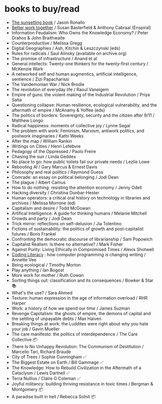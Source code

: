 # books to buy/read

* [The sunsetting book](https://ronallo.com/sunsetting-book/) / Jason Ronallo
* [Better work together](https://www.betterworktogether.co/buythebook) / Susan Basterfield & Anthony Cabraal (Enspiral)
* Information Feudalism: Who Owns the Knowledge Economy? / Peter Drahos & John Braithwaite
* Counterproductive / Melissa Gregg
* Digital Geographies / Ash, Kitchin & Leszczynski (eds)
* Rules for radicals / Saul Alinsky (available on archive.org)
* The promise of infrastructure / Anand et al
* General intellects: Twenty-one thinkers for the twenty-first century / McKenzie Wark
* A networked self and human augmentics, artificial intelligence, sentience / Zizi Papacharissi
* The Vandemonian War / Nick Brodie
* The revolution of everyday life / Raoul Vaneigem
* Empire of guns: the violent making of the Industrial Revolution / Priya Satia
* Questioning collapse: Human resilience, ecological vulnerability, and the aftermath of empire / McAnamy & Yoffee (eds)
* The politics of borders: Sovereignty, security and the citizen after 9/11 / Matthew Longo
* Radical happiness: moments of collective joy / Lynne Segal
* The problem with work: Feminism, Marxism, antiwork politics, and postwork imaginaries / Kathi Weeks
* After the map / William Rankin
* Writings on Cities / Henri Lefebvre
* Pedagogy of the Oppressed / Paolo Freire
* Chasing the sun / Linda Geddes
* No place to go: how public toilets fail our private needs / Lezlie Lowe
* Rebooting AI / Gary Marcus & Ernest Davis
* Philosophy and real politics / Raymond Guess
* Comrade: an essay on political belonging / Jodi Dean
* The plague / Albert Camus
* How to do nothing: resisting the attention economy / Jenny Odell
* Hacking diversity / Christina Dunbar-Hester
* Human operators: a critical oral history on technology in libraries and archives / Melissa Morrone (ed)
* Capitalism and desire / Todd McGowan
* Artifical Intelligence: A guide for thinking humans / Melanie Mitchell
* Crowds and party / Jodi Dean
* Trick mirror: reflections on self-delusion / Jia Tolentino
* Fictions of sustainability: the politics of growth and post-capitalist futures / Boris Frankel
* Confronting the democratic discourse of librarianship / Sam Popowich
* Capitalist Realism: Is there no alternative? / Mark Fisher
* Against Purity: Living Ethically in Compromised Times / Alexis Shotwell 
* [Coding Literacy](https://mitpress.mit.edu/books/coding-literacy) : how computer programming is changing writing / Annette Vee
* Being ecological / Timothy Morton
* Play anything / Ian Bogost
* More work for mother / Ruth Cowan
* Sorting things out: classification and its consequences / Bowker & Star 📚
* What's the use? / Sara Ahmed
* Texture: human expression in the age of information overload / RHR Harper
* Work: a history of how we spend our time / James Suzman
* Revenge Capiitalism: the ghosts of empire, the demons of capital and the settling of unpayable debts / Max Haiven
* Breaking things at work: the Luddites were right about why you hate your job / Gavin Mueller
* The care manifesto: the politics of interdependence / The Care Collective 📦
* There Is No Unhappy Revolution: The Communism of Destitution / Marcello Tari, Richard Braude
* City of Trees / Sophie Cunningham ✅
* The Biggest Estate on Earth / Bill Gammage ✅
* The Knowledge: How to Rebuild Civilization in the Aftermath of a Cataclysm / Lewis Dartnell ✅
* Terra Nullius / Claire G Coleman ✅
* Joyful militancy: building thriving resistance in toxic times / Bergman & Montgomery 📦
* A paradise built in hell / Rebecca Solnit 📦
